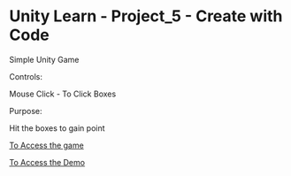 # Unity Learn - Project_5 - Create with Code
Simple Unity Game

Controls:

Mouse Click - To Click Boxes

Purpose:

Hit the boxes to gain point


[To Access the game](https://gcanidemir.github.io/Project_5_Create_with_Code)

[To Access the Demo](https://youtu.be/tYJMgKK0eQ0?feature=shared)
